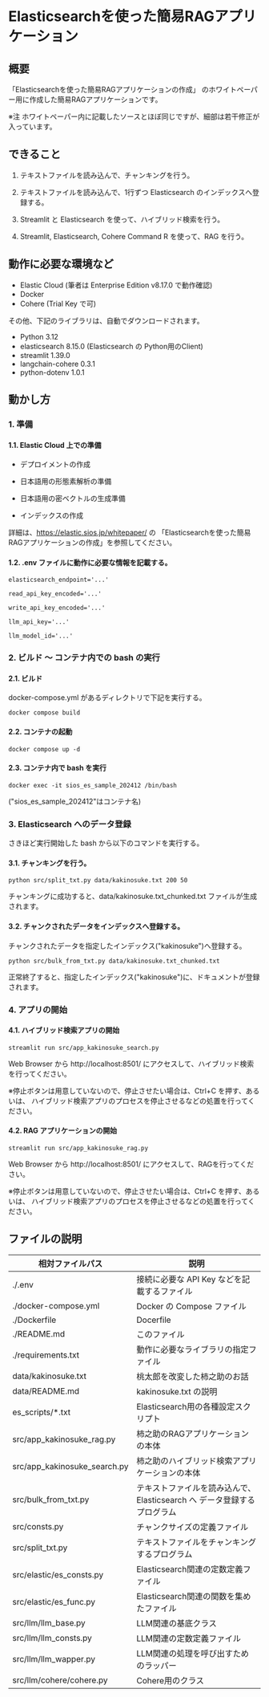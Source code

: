 # Elasticsearchを使った簡易RAGアプリケーション

## 概要

「Elasticsearchを使った簡易RAGアプリケーションの作成」
のホワイトペーパー用に作成した簡易RAGアプリケーションです。

※注 ホワイトペーパー内に記載したソースとほぼ同じですが、細部は若干修正が入っています。

## できること

1. テキストファイルを読み込んで、チャンキングを行う。

2. テキストファイルを読み込んで、1行ずつ Elasticsearch のインデックスへ登録する。

3. Streamlit と Elasticsearch を使って、ハイブリッド検索を行う。

4. Streamlit, Elasticsearch, Cohere Command R を使って、RAG を行う。

## 動作に必要な環境など

- Elastic Cloud (筆者は Enterprise Edition v8.17.0 で動作確認)
- Docker
- Cohere (Trial Key で可)

その他、下記のライブラリは、自動でダウンロードされます。

- Python 3.12
- elasticsearch 8.15.0 (Elasticsearch の Python用のClient)
- streamlit 1.39.0
- langchain-cohere 0.3.1
- python-dotenv 1.0.1


## 動かし方

### 1. 準備

#### 1.1. Elastic Cloud 上での準備

- デプロイメントの作成

- 日本語用の形態素解析の準備

- 日本語用の密ベクトルの生成準備

- インデックスの作成

詳細は、https://elastic.sios.jp/whitepaper/ の
「Elasticsearchを使った簡易RAGアプリケーションの作成」を参照してください。


#### 1.2. .env ファイルに動作に必要な情報を記載する。

```
elasticsearch_endpoint='...'

read_api_key_encoded='...'

write_api_key_encoded='...'

llm_api_key='...'

llm_model_id='...'
```


### 2. ビルド ～ コンテナ内での bash の実行

#### 2.1. ビルド

docker-compose.yml があるディレクトリで下記を実行する。

```docker compose build```

#### 2.2. コンテナの起動

```docker compose up -d```

#### 2.3. コンテナ内で bash を実行

```docker exec -it sios_es_sample_202412 /bin/bash```

("sios_es_sample_202412"はコンテナ名)




### 3. Elasticsearch へのデータ登録

さきほど実行開始した bash から以下のコマンドを実行する。

#### 3.1. チャンキングを行う。

```python src/split_txt.py data/kakinosuke.txt 200 50```

チャンキングに成功すると、data/kakinosuke.txt_chunked.txt ファイルが生成されます。

#### 3.2. チャンクされたデータをインデックスへ登録する。

チャンクされたデータを指定したインデックス("kakinosuke")へ登録する。

```python src/bulk_from_txt.py data/kakinosuke.txt_chunked.txt```

正常終了すると、指定したインデックス("kakinosuke")に、ドキュメントが登録されます。

### 4. アプリの開始

#### 4.1. ハイブリッド検索アプリの開始

```streamlit run src/app_kakinosuke_search.py```

Web Browser から http://localhost:8501/ にアクセスして、ハイブリッド検索を行ってください。

※停止ボタンは用意していないので、停止させたい場合は、Ctrl+C を押す、あるいは、
ハイブリッド検索アプリのプロセスを停止させるなどの処置を行ってください。

#### 4.2. RAG アプリケーションの開始

```streamlit run src/app_kakinosuke_rag.py```

Web Browser から http://localhost:8501/ にアクセスして、RAGを行ってください。

※停止ボタンは用意していないので、停止させたい場合は、Ctrl+C を押す、あるいは、
ハイブリッド検索アプリのプロセスを停止させるなどの処置を行ってください。

## ファイルの説明

| 相対ファイルパス | 説明 |
|---|---|
| ./.env | 接続に必要な API Key などを記載するファイル |
| ./docker-compose.yml | Docker の Compose ファイル |
| ./Dockerfile | Docerfile |
| ./README.md | このファイル |
| ./requirements.txt | 動作に必要なライブラリの指定ファイル |
| data/kakinosuke.txt | 桃太郎を改変した柿之助のお話 |
| data/README.md | kakinosuke.txt の説明 |
| es_scripts/*.txt | Elasticsearch用の各種設定スクリプト |
| src/app_kakinosuke_rag.py | 柿之助のRAGアプリケーションの本体 |
| src/app_kakinosuke_search.py | 柿之助のハイブリッド検索アプリケーションの本体 |
| src/bulk_from_txt.py | テキストファイルを読み込んで、Elasticsearch へ データ登録するプログラム |
| src/consts.py | チャンクサイズの定義ファイル |
| src/split_txt.py | テキストファイルをチャンキングするプログラム |
| src/elastic/es_consts.py | Elasticsearch関連の定数定義ファイル |
| src/elastic/es_func.py | Elasticsearch関連の関数を集めたファイル |
| src/llm/llm_base.py | LLM関連の基底クラス |
| src/llm/llm_consts.py | LLM関連の定数定義ファイル |
| src/llm/llm_wapper.py | LLM関連の処理を呼び出すためのラッパー |
| src/llm/cohere/cohere.py | Cohere用のクラス |

